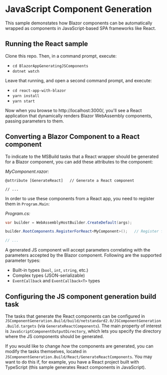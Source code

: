 # JavaScript Component Generation

This sample demonstates how Blazor components can be automatically wrapped as components in JavaScript-based SPA frameworks like React.

## Running the React sample

Clone this repo. Then, in a command prompt, execute:

 * `cd BlazorAppGeneratingJSComponents`
 * `dotnet watch`

Leave that running, and open a second command prompt, and execute:

 * `cd react-app-with-blazor`
 * `yarn install`
 * `yarn start`

Now when you browse to http://localhost:3000/, you'll see a React application that dynamically renders Blazor WebAssembly components, passing parameters to them.

## Converting a Blazor Component to a React component
To indicate to the MSBuild tasks that a React wrapper should be generated for a Blazor component, you can add these attributes to the component:

_MyComponent.razor:_
```razor
@attribute [GenerateReact]   // Generate a React component

// ...
```

In order to use these components from a React app, you need to register them in `Program.Main`:

_Program.cs:_
```csharp
var builder = WebAssemblyHostBuilder.CreateDefault(args);

builder.RootComponents.RegisterForReact<MyComponent>();   // Register for React

// ...
```

A generated JS component will accept parameters correlating with the parameters accepted by the Blazor component. Following are the supported parameter types:
* Built-in types (`bool`, `int`, `string`, etc.)
* Complex types (JSON-serializable)
* `EventCallback` and `EventCallback<T>` types

## Configuring the JS component generation build task
The tasks that generate the React components can be configured in `JSComponentGeneration.Build/build/netstandard2.0/JSComponentGeneration.Build.targets` (via `GenerateReactComponents`). The main property of interest is `JavaScriptComponentOutputDirectory`, which lets you specify the directory where the JS components should be generated.

If you would like to change _how_ the components are generated, you can modify the tasks themselves, located in `JSComponentGeneration.Build/React/GenerateReactComponents`. You may want to do this if, for example, you have a React project built with TypeScript (this sample generates React components in JavaScript).

